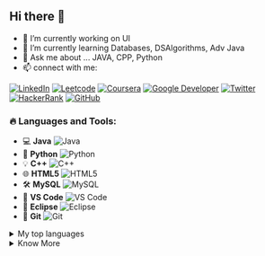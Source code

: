 ## Hi there 👋

<!--
**manojkumawatv/manojkumawatv** is a ✨ _special_ ✨ repository because its `README.md` (this file) appears on your GitHub profile.
-->

- 🔭 I’m currently working on UI
- 🌱 I’m currently learning Databases, DSAlgorithms, Adv Java
- 💬 Ask me about ... JAVA, CPP, Python
- 📫 connect with me:

[![LinkedIn](https://img.shields.io/badge/LinkedIn-blue?style=for-the-badge&logo=linkedin)](https://www.linkedin.com/in/manojkumawatv)
[![Leetcode](https://img.shields.io/badge/Leetcode-orange?style=for-the-badge&logo=leetcode)](https://leetcode.com/u/manojkumawatv)
[![Coursera](https://img.shields.io/badge/Coursera-blue?style=for-the-badge&logo=coursera)](https://www.coursera.org/user/f0c3d4b4492659d93b156d0910a8ea20)
[![Google Developer](https://img.shields.io/badge/Google%20Developer-red?style=for-the-badge&logo=google)](https://g.dev/manojkumawatv)
[![Twitter](https://img.shields.io/badge/Twitter-blue?style=for-the-badge&logo=twitter)](https://twitter.com/manojkumawatV)
[![HackerRank](https://img.shields.io/badge/HackerRank-green?style=for-the-badge&logo=hackerrank)](https://www.hackerrank.com/manojkumawatv)
[![GitHub](https://img.shields.io/badge/GitHub-black?style=for-the-badge&logo=github)](https://github.com/manojkumawatv)


### 🔥 Languages and Tools:
- 💻 **Java** ![Java](https://img.shields.io/badge/Java-007396?style=flat&logo=java&logoColor=white)
- 🐍 **Python** ![Python](https://img.shields.io/badge/Python-3776AB?style=flat&logo=python&logoColor=white)
- 💡 **C++** ![C++](https://img.shields.io/badge/C%2B%2B-00599C?style=flat&logo=c%2B%2B&logoColor=white)
- 🌐 **HTML5** ![HTML5](https://img.shields.io/badge/HTML5-E34F26?style=flat&logo=html5&logoColor=white)
- 🛠 **MySQL** ![MySQL](https://img.shields.io/badge/MySQL-4479A1?style=flat&logo=mysql&logoColor=white)
- 🔧 **VS Code** ![VS Code](https://img.shields.io/badge/VS%20Code-007ACC?style=flat&logo=visual-studio-code&logoColor=white)
- 🧰 **Eclipse** ![Eclipse](https://img.shields.io/badge/Eclipse-2C2255?style=flat&logo=eclipse&logoColor=white)
- 🌱 **Git** ![Git](https://img.shields.io/badge/Git-F05032?style=flat&logo=git&logoColor=white)

<details>
<summary>My top languages</summary>
  | Rank | Languages |
  |-----:|-----------|
  |     1| Java      |
  |     2| C++       |
  |     3| Python    |

</details>

<details>
<summary>Know More</summary>
  <p align="center">
    <img src="https://github-readme-stats.vercel.app/api?username=manojkumawatv&show_icons=true&locale=en" alt="manojkumawatv" />
  </p>
  <p align="center">
    <img src="https://github-readme-streak-stats.herokuapp.com/?user=manojkumawatv" alt="manojkumawatv" />
  </p>
</details>
